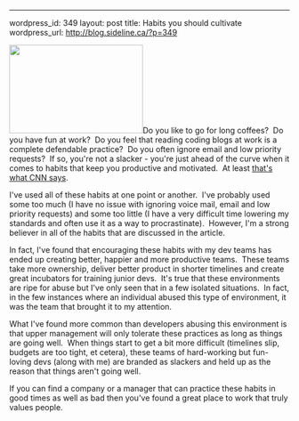 --- 
wordpress_id: 349
layout: post
title: Habits you should cultivate
wordpress_url: http://blog.sideline.ca/?p=349

<img class="left" title="Relaxing at work" src="http://farm4.static.flickr.com/3122/2578512639_5820af115b_m.jpg" alt="" width="240" height="159" />Do you like to go for long coffees?  Do you have fun at work?  Do you feel that reading coding blogs at work is a complete defendable practice?  Do you often ignore email and low priority requests?  If so, you're not a slacker - you're just ahead of the curve when it comes to habits that keep you productive and motivated.  At least <a href="http://www.cnn.com/2008/LIVING/worklife/12/22/cb.7.surprising.work.habits/index.html">that's what CNN says</a>.

I've used all of these habits at one point or another.  I've probably used some too much (I have no issue with ignoring voice mail, email and low priority requests) and some too little (I have a very difficult time lowering my standards and often use it as a way to procrastinate).  However, I'm a strong believer in all of the habits that are discussed in the article.

In fact, I've found that encouraging these habits with my dev teams has ended up creating better, happier and more productive teams.  These teams take more ownership, deliver better product in shorter timelines and create great incubators for training junior devs.  It's true that these environments are ripe for abuse but I've only seen that in a few isolated situations.  In fact, in the few instances where an individual abused this type of environment, it was the team that brought it to my attention.

What I've found more common than developers abusing this environment is that upper management will only tolerate these practices as long as things are going well.  When things start to get a bit more difficult (timelines slip, budgets are too tight, et cetera), these teams of hard-working but fun-loving devs (along with me) are branded as slackers and held up as the reason that things aren't going well.

If you can find a company or a manager that can practice these habits in good times as well as bad then you've found a great place to work that truly values people.
